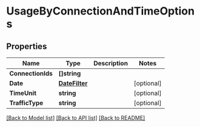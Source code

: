 # UsageByConnectionAndTimeOptions

## Properties

Name | Type | Description | Notes
------------ | ------------- | ------------- | -------------
**ConnectionIds** | **[]string** |  | 
**Date** | [**DateFilter**](DateFilter.md) |  | [optional] 
**TimeUnit** | **string** |  | [optional] 
**TrafficType** | **string** |  | [optional] 

[[Back to Model list]](../README.md#documentation-for-models) [[Back to API list]](../README.md#documentation-for-api-endpoints) [[Back to README]](../README.md)


